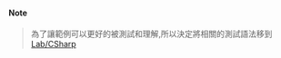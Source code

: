 #### Note
> 為了讓範例可以更好的被測試和理解,所以決定將相關的測試語法移到 [Lab/CSharp](https://github.com/thonyl19/Lab/tree/netCoreMvc_22/netCoreMvc_22)
